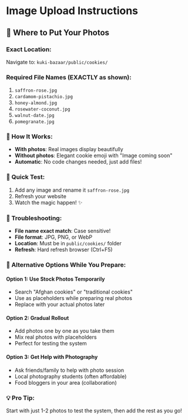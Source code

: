 # Image Upload Instructions

## 📁 Where to Put Your Photos

### Exact Location:
Navigate to: `kuki-bazaar/public/cookies/`

### Required File Names (EXACTLY as shown):
1. `saffron-rose.jpg`
2. `cardamom-pistachio.jpg`
3. `honey-almond.jpg`
4. `rosewater-coconut.jpg`
5. `walnut-date.jpg`
6. `pomegranate.jpg`

### 🎯 How It Works:
- **With photos**: Real images display beautifully
- **Without photos**: Elegant cookie emoji with "Image coming soon"
- **Automatic**: No code changes needed, just add files!

### 📱 Quick Test:
1. Add any image and rename it `saffron-rose.jpg`
2. Refresh your website
3. Watch the magic happen! ✨

### 🔧 Troubleshooting:
- **File name exact match**: Case sensitive!
- **File format**: JPG, PNG, or WebP
- **Location**: Must be in `public/cookies/` folder
- **Refresh**: Hard refresh browser (Ctrl+F5)

### 📸 Alternative Options While You Prepare:

#### Option 1: Use Stock Photos Temporarily
- Search "Afghan cookies" or "traditional cookies"
- Use as placeholders while preparing real photos
- Replace with your actual photos later

#### Option 2: Gradual Rollout  
- Add photos one by one as you take them
- Mix real photos with placeholders
- Perfect for testing the system

#### Option 3: Get Help with Photography
- Ask friends/family to help with photo session
- Local photography students (often affordable)
- Food bloggers in your area (collaboration)

### 💡 Pro Tip:
Start with just 1-2 photos to test the system, then add the rest as you go!